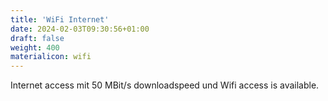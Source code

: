 ```yaml
---
title: 'WiFi Internet'
date: 2024-02-03T09:30:56+01:00
draft: false
weight: 400
materialicon: wifi
---
```


Internet access mit 50 MBit/s downloadspeed und Wifi access is available.
